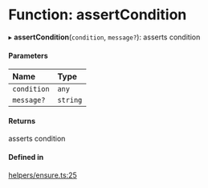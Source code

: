 # Function: assertCondition

▸ **assertCondition**(`condition`, `message?`): asserts condition

#### Parameters

| Name | Type |
| :------ | :------ |
| `condition` | `any` |
| `message?` | `string` |

#### Returns

asserts condition

#### Defined in

[helpers/ensure.ts:25](https://github.com/coda/packs-sdk/blob/main/helpers/ensure.ts#L25)
